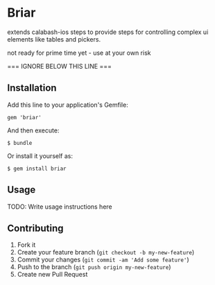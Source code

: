 # Briar

extends calabash-ios steps to provide steps for controlling complex ui
elements like tables and pickers.

not ready for prime time yet - use at your own risk


=== IGNORE BELOW THIS LINE ===

## Installation

Add this line to your application's Gemfile:

    gem 'briar'

And then execute:

    $ bundle

Or install it yourself as:

    $ gem install briar

## Usage

TODO: Write usage instructions here

## Contributing

1. Fork it
2. Create your feature branch (`git checkout -b my-new-feature`)
3. Commit your changes (`git commit -am 'Add some feature'`)
4. Push to the branch (`git push origin my-new-feature`)
5. Create new Pull Request

